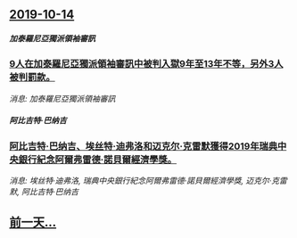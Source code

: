 ## [2019-10-14](/news/2019/10/14/index.md)

##### 加泰羅尼亞獨派領袖審訊
### [9人在加泰羅尼亞獨派領袖審訊中被判入獄9年至13年不等，另外3人被判罰款。 ](/news/2019/10/14/9人在加泰羅尼亞獨派領袖審訊中被判入獄9年至13年不等-另外3人被判罰款.md)
_消息: 加泰羅尼亞獨派領袖審訊_

##### 阿比吉特·巴纳吉
### [阿比吉特·巴纳吉、埃丝特·迪弗洛和迈克尔·克雷默獲得2019年瑞典中央銀行紀念阿爾弗雷德·諾貝爾經濟學獎。 ](/news/2019/10/14/阿比吉特-巴纳吉-埃丝特-迪弗洛和迈克尔-克雷默獲得2019年瑞典中央銀行紀念阿爾弗雷德-諾貝爾經濟學獎.md)
_消息: 埃丝特·迪弗洛, 瑞典中央銀行紀念阿爾弗雷德·諾貝爾經濟學獎, 迈克尔·克雷默, 阿比吉特·巴纳吉_

## [前一天...](/news/2019/10/13/index.md)

